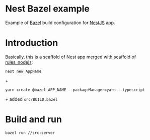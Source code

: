 # Nest Bazel example

Example of [Bazel](https://bazel.build/) build configuration for [NestJS](https://nestjs.com/) app.

# Introduction

Basically, this is a scaffold of Nest app merged with scaffold of [rules_nodejs](https://github.com/bazelbuild/rules_nodejs/#quickstart):

    nest new AppName
    
\+

    yarn create @bazel APP_NAME --packageManager=yarn --typescript 

\+ added `src/BUILD.bazel`


# Build and run

    bazel run //src:server
